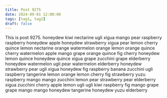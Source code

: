 ```yaml
---
title: Post 9275
date: 2024-09-01 12:00:00
tags: [tag1, tag2]
draft: false
---
```

This is post 9275.
honeydew
kiwi
nectarine
ugli
xigua
mango
pear
raspberry
raspberry
honeydew
apple
honeydew
strawberry
xigua
pear
lemon
cherry
quince
lemon
nectarine
orange
watermelon
orange
lemon
orange
quince
cherry
watermelon
apple
mango
grape
orange
quince
fig
cherry
honeydew
lemon
quince
honeydew
quince
xigua
grape
zucchini
grape
elderberry
honeydew
watermelon
ugli
pear
watermelon
elderberry
honeydew
strawberry
pear
ugli
xigua
honeydew
fig
raspberry
banana
zucchini
ugli
raspberry
tangerine
lemon
orange
lemon
cherry
fig
strawberry
yuzu
raspberry
mango
mango
zucchini
lemon
pear
strawberry
pear
elderberry
xigua
zucchini
cherry
apple
lemon
ugli
ugli
kiwi
raspberry
fig
mango
grape
grape
mango
mango
honeydew
tangerine
honeydew
yuzu
elderberry
